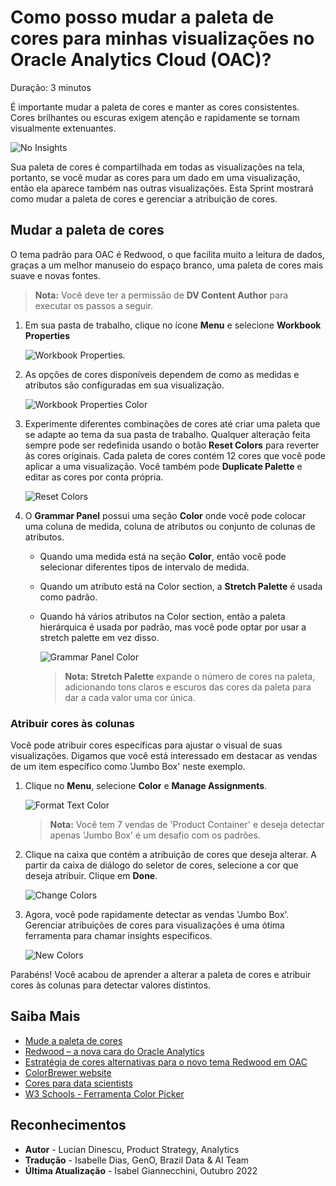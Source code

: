 # Como posso mudar a paleta de cores para minhas visualizações no Oracle Analytics Cloud (OAC)?

Duração: 3 minutos

É importante mudar a paleta de cores e manter as cores consistentes. Cores brilhantes ou escuras exigem atenção e rapidamente se tornam visualmente extenuantes.

   ![No Insights](images/color-redwood-vs-neon.png)

Sua paleta de cores é compartilhada em todas as visualizações na tela, portanto, se você mudar as cores para um dado em uma visualização, então ela aparece também nas outras visualizações. Esta Sprint mostrará como mudar a paleta de cores e gerenciar a atribuição de cores.

## Mudar a paleta de cores

O tema padrão para OAC é Redwood, o que facilita muito a leitura de dados, graças a um melhor manuseio do espaço branco, uma paleta de cores mais suave e novas fontes.
   > **Nota:** Você deve ter a permissão de **DV Content Author** para executar os passos a seguir.

1. Em sua pasta de trabalho, clique no ícone **Menu** e selecione **Workbook Properties**

   ![Workbook Properties](images/workbook-properties.png).  

2. As opções de cores disponíveis dependem de como as medidas e atributos são configuradas em sua visualização.

   ![Workbook Properties Color](images/workbook-properties-color.png)

3. Experimente diferentes combinações de cores até criar uma paleta que se adapte ao tema da sua pasta de trabalho. Qualquer alteração feita sempre pode ser redefinida usando o botão **Reset Colors** para reverter às cores originais. Cada paleta de cores contém 12 cores que você pode aplicar a uma visualização. Você também pode **Duplicate Palette** e editar as cores por conta própria.

    ![Reset Colors](images/reset-colors.png)   

4. O **Grammar Panel** possui uma seção **Color** onde você pode colocar uma coluna de medida, coluna de atributos ou conjunto de colunas de atributos.
   - Quando uma medida está na seção **Color**, então você pode selecionar diferentes tipos de intervalo de medida.
   - Quando um atributo está na Color section, a **Stretch Palette** é usada como padrão.
   - Quando há vários atributos na Color section, então a paleta hierárquica é usada por padrão, mas você pode optar por usar a stretch palette em vez disso.

     ![Grammar Panel Color](images/grammar-panel-color.png)

      >**Nota:** **Stretch Palette** expande o número de cores na paleta, adicionando tons claros e escuros das cores da paleta para dar a cada valor uma cor única.

### Atribuir cores às colunas
Você pode atribuir cores específicas para ajustar o visual de suas visualizações. Digamos que você está interessado em destacar as vendas de um item específico como 'Jumbo Box' neste exemplo.

1. Clique no **Menu**, selecione **Color** e **Manage Assignments**.

   ![Format Text Color](images/manage-assignments.png)  
     > **Nota:** Você tem 7 vendas de 'Product Container' e deseja detectar apenas 'Jumbo Box' é um desafio com os padrões.

2. Clique na caixa que contém a atribuição de cores que deseja alterar. A partir da caixa de diálogo do seletor de cores, selecione a cor que deseja atribuir. Clique em **Done**.

   ![Change Colors](images/manage-assignments-change.png)   

6. Agora, você pode rapidamente detectar as vendas 'Jumbo Box'. Gerenciar atribuições de cores para visualizações é uma ótima ferramenta para chamar insights específicos.

   ![New Colors](images/manage-assignments-new.png)  



Parabéns! Você acabou de aprender a alterar a paleta de cores e atribuir cores às colunas para detectar valores distintos.


## Saiba Mais
* [Mude a paleta de cores](https://docs.oracle.com/en/cloud/paas/analytics-cloud/acubi/apply-color-visualizations.html#GUID-408A711F-6C66-4126-BBFF-46926128A91D)
* [Redwood – a nova cara do Oracle Analytics](https://blogs.oracle.com/analytics/post/redwood-is-coming-to-oracle-analytics)
* [Estratégia de cores alternativas para o novo tema Redwood em OAC](https://vlamis.com/alternative-color-strategies-for-the-new-redwood-theme-in-oac/)
* [ColorBrewer website](http://colorbrewer2.org/)
* [Cores para data scientists](https://medialab.github.io/iwanthue/)
* [W3 Schools - Ferramenta Color Picker](https://www.w3schools.com/colors/colors_picker.asp)

## Reconhecimentos
* **Autor** - Lucian Dinescu, Product Strategy, Analytics
* **Tradução** - Isabelle Dias, GenO, Brazil Data & AI Team
* **Última Atualização** - Isabel Giannecchini,  Outubro 2022

